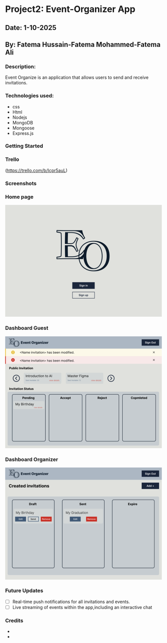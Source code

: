 # Project2: Event-Organizer App

## Date: 1-10-2025

## By: Fatema Hussain-Fatema Mohammed-Fatema Ali

### Description:
Event Organize is an application that allows users to send and receive invitations.


### Technologies used:
- css
- Html
- Nodejs
- MongoDB
- Mongoose
- Express.js

### Getting Started

### Trello
(https://trello.com/b/Icpr5auL)

### Screenshots
### Home page
![](./assets/Welcome%20Page.png)
### Dashboard Guest
![](./assets/Dashboard%20Guest.png)
### Dashboard Organizer
![](./assets/Dashboard%20Organizer.png)



### Future Updates
- [ ] Real-time push notifications for all invitations and  events.
- [ ] Live streaming of events within the app,including an interactive chat

### Credits
-
-
